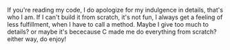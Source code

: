 If you're reading my code, I do apologize for my indulgence in details, that's who I am.
    If I can't build it from scratch, it's not fun,  I always get a feeling of less fulfillment, when I have to call a method.
Maybe I give too much to details? or maybe it's bececause C made me do everything from scratch? either way, do enjoy!
